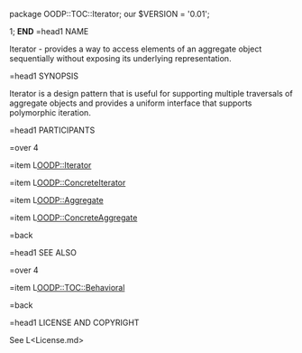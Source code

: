 package OODP::TOC::Iterator;
our $VERSION = '0.01';

1;
__END__
=head1 NAME

Iterator - provides a way to access elements of an aggregate object
sequentially without exposing its underlying representation.

=head1 SYNOPSIS

Iterator is a design pattern that is useful for supporting multiple
traversals of aggregate objects and provides a uniform interface that
supports polymorphic iteration.

=head1 PARTICIPANTS

=over 4

=item L<OODP::Iterator>

=item L<OODP::ConcreteIterator>

=item L<OODP::Aggregate>

=item L<OODP::ConcreteAggregate>

=back

=head1 SEE ALSO

=over 4

=item L<OODP::TOC::Behavioral>

=back

=head1 LICENSE AND COPYRIGHT

See L<License.md>
